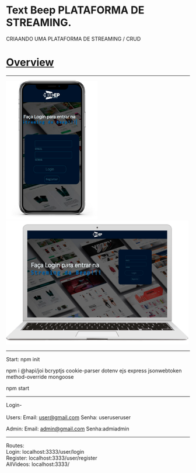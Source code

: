 # Text Beep PLATAFORMA DE STREAMING.
CRIAANDO UMA PLATAFORMA DE STREAMING / CRUD <br>
<a href="https://www.youtube.com/watch?v=Rf1TjwGBJoc&t=26s"><h1> Overview </h1></a>
<hr>
<div class="Log">
<img src="./Templates/imgs/iphoneBeep.png" width="250">
<img src="./Templates/imgs/Beepmacbook.png" width="500"> 
</div>
<hr>

 Start:
   npm 
   init
   
   npm i 
    @hapi/joi
    bcryptjs
    cookie-parser
    dotenv
    ejs
    express
    jsonwebtoken
    method-override
    mongoose
  
  npm start
  <hr>
  
Login-<br>
<br>
Users:
Email: user@gmail.com
      Senha: useruseruser 

Admin:
Email: admin@gmail.com Senha:admiadmin
         
<hr>

Routes: <br>
Login: localhost:3333/user/login<br>
Register: localhost:3333/user/register<br>
AllVideos:  localhost:3333/<br>

<style>
 .log{
    display: flex;
    margin: auto;
}
 </style>
